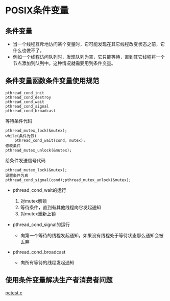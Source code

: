 # POSIX条件变量

## 条件变量
- 当一个线程互斥地访问某个变量时，它可能发现在其它线程改变状态之前，它什么也做不了。
- 例如一个线程访问队列时，发现队列为空，它只能等待，直到其它线程将一个节点添加到队列中。这种情况就需要用到条件变量。


## 条件变量函数条件变量使用规范
```
pthread_cond_init
pthread_cond_destroy
pthread_cond_wait
pthread_cond_signal
pthread_cond_broadcast
```

等待条件代码
```
pthread_mutex_lock(&mutex);
while(条件为假)
    pthread_cond_wait(cond, mutex);
修改条件
pthread_mutex_unlock(&mutex);
```
给条件发送信号代码
```
pthread_mutex_lock(&mutex);
设置条件为真
pthread_cond_signal(cond);pthread_mutex_unlock(&mutex);
```

- pthread_cond_wait的运行
  1. 对mutex解锁
  2. 等待条件，直到有其他线程向它发起通知
  3. 对mutex重新上锁

- pthread_cond_signal的运行
  - 向第一个等待的线程发起通知，如果没有线程处于等待状态那么通知会被丢弃

- pthread_cond_broadcast
  - 向所有等待的线程发起通知

## 使用条件变量解决生产者消费者问题
[pctest.c](pctest.c)